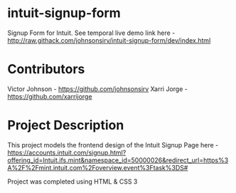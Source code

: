# intuit-signup-form
Signup Form for Intuit. 
See temporal live demo link here - http://raw.githack.com/johnsonsirv/intuit-signup-form/dev/index.html

# Contributors
Victor Johnson - https://github.com/johnsonsirv
Xarri Jorge - https://github.com/xarrijorge

# Project Description
This project models the frontend design of the Intuit Signup Page here - https://accounts.intuit.com/signup.html?offering_id=Intuit.ifs.mint&namespace_id=50000026&redirect_url=https%3A%2F%2Fmint.intuit.com%2Foverview.event%3Ftask%3DS#

Project was completed using HTML & CSS 3